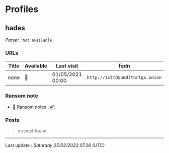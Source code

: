# Profiles

## **hades**


_Parser : `Not available`_

### URLs
| Title | Available | Last visit | fqdn | Screenshot 
|---|---|---|---|---|
| none | 🔴 | 01/05/2021 00:00 | `http://ixltdyumdlthrtgx.onion` | ❌ | 


### Ransom note
* 📝 Ransom notes :  <a href="/ransomware_notes/hades/hades.txt" target=_blank>#1</a> 

### Posts

> no post found


 --- 


Last update : _Saturday 25/02/2023 07.26 (UTC)_

